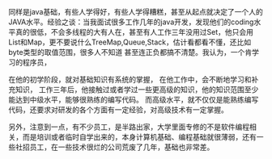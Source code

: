 同样是java基础，有些人学得好，有些人学得糟糕，甚至从起点就决定了一个人的JAVA水平。经验之谈：当我面试很多工作几年的java开发，发现他们的coding水平真的很低，不会多线程的大有人在，甚至有人工作三年没用过Set，他只会用List和Map，更不要说什么TreeMap,Queue,Stack，估计看都看不懂，还比如byte类型的取值范围，很多人不知道 甚至连正负都搞不清楚。我认为，一个肯学习的程序员，

  在他的初学阶段，就对基础知识有系统的掌握，
  在他工作中，会不断地学习和补充知识，
  工作三年后，他接触过或者学过一些更高级的知识，他的知识范围至少能达到中级水平，能够很熟练的编写代码。
  而高级水平，就不仅仅是能熟练编写代码，还要求对研发的各个方面有一定经验，对高级技术有一定掌握。
  
另外，注意到一点，有不少员工，是半路出家，大学里面专修的不是软件编程相关，而是培训或者临时自学出来的，本身计算机基础、编程基础就很薄弱，还有一些社招员工，在一些技术很烂的公司荒废了几年，基础也非常差。